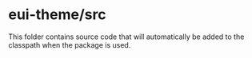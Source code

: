 # eui-theme/src

This folder contains source code that will automatically be added to the classpath when
the package is used.
